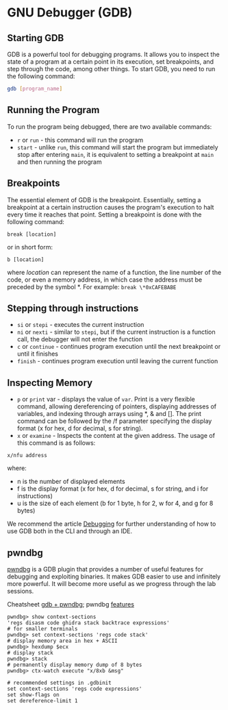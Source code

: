# GNU Debugger (GDB)

## Starting GDB

GDB is a powerful tool for debugging programs.
It allows you to inspect the state of a program at a certain point in its execution, set breakpoints, and step through the code, among other things.
To start GDB, you need to run the following command:

```bash
gdb [program_name]
```

## Running the Program

To run the program being debugged, there are two available commands:

- `r` or `run` - this command will run the program
- `start` - unlike `run`, this command will start the program but immediately stop after entering `main`, it is equivalent to setting a breakpoint at `main` and then running the program

## Breakpoints

The essential element of GDB is the breakpoint.
Essentially, setting a breakpoint at a certain instruction causes the program's execution to halt every time it reaches that point.
Setting a breakpoint is done with the following command:

```gdb
break [location]
```

or in short form:

```gdb
b [location]
```

where *location* can represent the name of a function, the line number of the code, or even a memory address, in which case the address must be preceded by the symbol *.
For example: `break \*0xCAFEBABE`

## Stepping through instructions

- `si` or `stepi` - executes the current instruction
- `ni` or `nexti` - similar to `stepi`, but if the current instruction is a function call, the debugger will not enter the function
- `c` or `continue` - continues program execution until the next breakpoint or until it finishes
- `finish` - continues program execution until leaving the current function

## Inspecting Memory

- `p` or `print` var - displays the value of `var`.
Print is a very flexible command, allowing dereferencing of pointers, displaying addresses of variables, and indexing through arrays using *, & and [].
The print command can be followed by the /f parameter specifying the display format (x for hex, d for decimal, s for string).
- `x` or `examine` - Inspects the content at the given address.
The usage of this command is as follows:

```text
x/nfu address
```

where:

- n is the number of displayed elements
- f is the display format (x for hex, d for decimal, s for string, and i for instructions)
- u is the size of each element (b for 1 byte, h for 2, w for 4, and g for 8 bytes)

We recommend the article [Debugging](https://developers.redhat.com/articles/the-gdb-developers-gnu-debugger-tutorial-part-1-getting-started-with-the-debugger#why_another_gdb_tutorial_) for further understanding of how to use GDB both in the CLI and through an IDE.

## pwndbg

[pwndbg](https://github.com/pwndbg/pwndbg) is a GDB plugin that provides a number of useful features for debugging and exploiting binaries.
It makes GDB easier to use and infinitely more powerful.
It will become more useful as we progress through the lab sessions.

Cheatsheet [gdb + pwndbg](https://cheatography.com/superkojiman/cheat-sheets/gdb-pwndbg/); pwndbg [features](https://github.com/pwndbg/pwndbg/blob/dev/FEATURES.md)

```pwndbg
pwndbg> show context-sections
'regs disasm code ghidra stack backtrace expressions'
# for smaller terminals
pwndbg> set context-sections 'regs code stack'
# display memory area in hex + ASCII
pwndbg> hexdump $ecx
# display stack
pwndbg> stack
# permanently display memory dump of 8 bytes
pwndbg> ctx-watch execute "x/8xb &msg"

# recommended settings in .gdbinit
set context-sections 'regs code expressions'
set show-flags on
set dereference-limit 1
```

